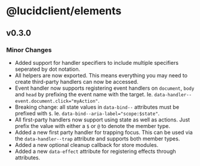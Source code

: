 # @lucidclient/elements

## v0.3.0

### Minor Changes

- Added support for handler specifiers to include multiple specifiers seperated by dot notation.
- All helpers are now exported. This means everything you may need to create third-party handlers can now be accessed.
- Event handler now supports registering event handlers on `document`, `body` and `head` by prefixing the event name with the target. Ie. `data-handler--event.document.click="myAction"`.
- Breaking change: all state values in `data-bind--` attributes must be prefixed with `$`. Ie. `data-bind--aria-label="scope:$state"`.
- All first-party handlers now support using state as well as actions. Just prefix the value with either a `$` or `@` to denote the member type.
- Added a new first party handler for trapping focus. This can be used via the `data-handler--trap` attribute and supports both member types.
- Added a new optional cleanup callback for store modules.
- Added a new `data-effect` attribute for registering effects through attributes.
